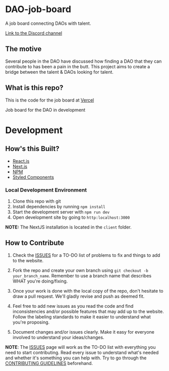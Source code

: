 # DAO-job-board
A job board connecting DAOs with talent.

[Link to the Discord channel](https://discord.com/channels/883478451850473483/888867921089138729/888877424257925200)

## The motive
Several people in the DAO have discussed how finding a DAO that they can contribute to has been a pain in the butt. This project aims to create a bridge between the talent & DAOs looking for talent.

## **What is this repo?**

This is the code for the job board at [Vercel](https://job-board-ezucml1vx-developer-dao.vercel.app/developers)

Job board for the DAO in development

# **Development**

## **How's this Built?**

- [React.js](https://reactjs.org/)
- [Next.js](https://nextjs.org/)
- [NPM](https://www.npmjs.com/)
- [Styled Components](https://styled-components.com/)

### Local Development Environment

1. Clone this repo with git
2. Install dependencies by running `npm install`
3. Start the development server with `npm run dev`
4. Open development site by going to `http:localhost:3000`

**NOTE:** The NextJS installation is located in the `client` folder. 

## **How to Contribute**

1. Check the [ISSUES](https://github.com/angeljgomezc/DAO-job-board/issues) for a TO-DO list of problems to fix and things to add to the website.

2. Fork the repo and create your own branch using `git checkout -b your_branch_name`. Remember to use a branch name that describes WHAT you're doing/fixing.

3. Once your work is done with the local copy of the repo, don't hesitate to draw a pull request. We'll gladly revise and push as deemed fit.

4. Feel free to add new issues as you read the code and find inconsistencies and/or possible features that may add up to the website. Follow the labeling standards to make it easier to understand what you're proposing.

5. Document changes and/or issues clearly. Make it easy for everyone involved to understand your ideas/changes.

**NOTE**: The [ISSUES](https://github.com/angeljgomezc/DAO-job-board/issues) page will work as the TO-DO list with everything you need to start contributing. Read every issue to understand what's needed and whether it's something you can help with. Try to go through the [CONTRIBUTING GUIDELINES](https://github.com/Developer-DAO/developerdao.com/blob/main/docs/CONTRIBUTING.md) beforehand.
